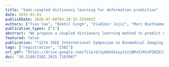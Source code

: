 ```yaml
---
title: "Semi-coupled dictionary learning for deformation prediction"
date: 2015-01-01
publishDate: 2020-07-08T04:28:32.555003Z
authors: ["Tian Cao", "Nikhil Singh", "Vladimir Jojic", "Marc Niethammer"]
publication_types: ["1"]
abstract: "We propose a coupled dictionary learning method to predict deformation fields based on image appearance. Rather than estimating deformations by standard image registration methods, we investigate how to obtain a basis of the space of deformations. In particular, we explore how image appearance differences with respect to a common atlas image can be used to predict deformations represented by such a basis. We use a coupled dictionary learning method to jointly learn a basis for image appearance differences and their related deformations. Our proposed method is based on local image patches. We evaluate our method on synthetically generated datasets as well as on a structural magnetic resonance brain imaging (MRI) dataset. Our method results in an improved prediction accuracy while reducing the search space compared to nearest neighbor search and demonstrates that learning a deformation basis is feasible."
featured: false
publication: "*12th IEEE International Symposium on Biomedical Imaging, ISBI 2015, Brooklyn, NY, USA, April 16-19, 2015*"
tags: ["registration", "ISBI"]
url_pdf: "https://drive.google.com/file/d/1y6QnGk1uy3z2jWRv5lRVxP2RZb7Z0Fcf"
doi: "10.1109/ISBI.2015.7163967"
---
```


